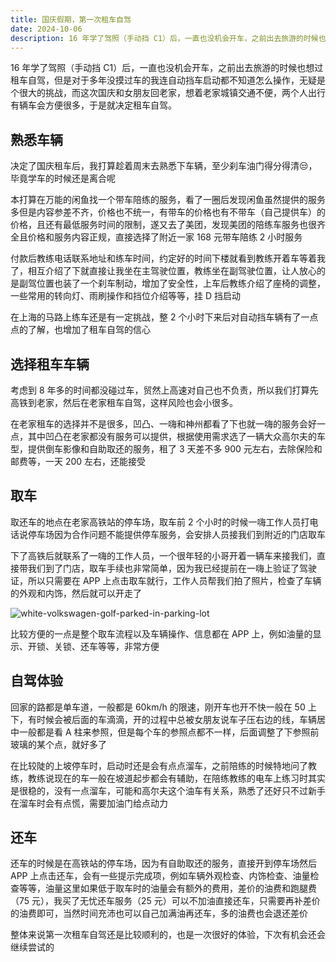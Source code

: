 ```yaml
---
title: 国庆假期，第一次租车自驾
date: 2024-10-06
description: 16 年学了驾照（手动挡 C1）后，一直也没机会开车，之前出去旅游的时候也想过租车自驾，但是对于多年没摸过车的我连自动挡车启动都不知道怎么操作，无疑是个很大的挑战，而这次国庆和女朋友回老家，想着老家城镇交通不便，两个人出行有辆车会方便很多，于是就决定租车自驾。
---
```


16 年学了驾照（手动挡 C1）后，一直也没机会开车，之前出去旅游的时候也想过租车自驾，但是对于多年没摸过车的我连自动挡车启动都不知道怎么操作，无疑是个很大的挑战，而这次国庆和女朋友回老家，想着老家城镇交通不便，两个人出行有辆车会方便很多，于是就决定租车自驾。

## 熟悉车辆

决定了国庆租车后，我打算趁着周末去熟悉下车辆，至少刹车油门得分得清😒，毕竟学车的时候还是离合呢

本打算在万能的闲鱼找一个带车陪练的服务，看了一圈后发现闲鱼虽然提供的服务多但是内容参差不齐，价格也不统一，有带车的价格也有不带车（自己提供车）的价格，且还有最低服务时间的限制，遂又去了美团，发现美团的陪练车服务也很齐全且价格和服务内容正规，直接选择了附近一家 168 元带车陪练 2 小时服务

付款后教练电话联系地址和练车时间，约定好的时间下楼就看到教练开着车等着我了，相互介绍了下就直接让我坐在主驾驶位置，教练坐在副驾驶位置，让人放心的是副驾位置也装了一个刹车制动，增加了安全性，上车后教练介绍了座椅的调整，一些常用的转向灯、雨刷操作和挡位介绍等等，挂 D 挡启动

在上海的马路上练车还是有一定挑战，整 2 个小时下来后对自动挡车辆有了一点点的了解，也增加了租车自驾的信心

## 选择租车车辆

考虑到 8 年多的时间都没碰过车，贸然上高速对自己也不负责，所以我们打算先高铁到老家，然后在老家租车自驾，这样风险也会小很多。

在老家租车的选择并不是很多，凹凸、一嗨和神州都看了下也就一嗨的服务会好一点，其中凹凸在老家都没有服务可以提供，根据使用需求选了一辆大众高尔夫的车型，提供倒车影像和自助取还的服务，租了 3 天差不多 900 元左右，去除保险和邮费等，一天 200 左右，还能接受

## 取车

取还车的地点在老家高铁站的停车场，取车前 2 个小时的时候一嗨工作人员打电话说停车场因为合作问题不能提供停车服务，会安排人员接我们到附近的门店取车

下了高铁后就联系了一嗨的工作人员，一个很年轻的小哥开着一辆车来接我们，直接带我们到了门店，取车手续也非常简单，因为我已经提前在一嗨上验证了驾驶证，所以只需要在 APP 上点击取车就行，工作人员帮我们拍了照片，检查了车辆的外观和内饰，然后就可以开走了

![white-volkswagen-golf-parked-in-parking-lot](https://img.biewen.me/white-volkswagen-golf-parked-in-parking-lot.jpeg)

比较方便的一点是整个取车流程以及车辆操作、信息都在 APP 上，例如油量的显示、开锁、关锁、还车等等，非常方便

## 自驾体验

回家的路都是单车道，一般都是 60km/h 的限速，刚开车也开不快一般在 50 上下，有时候会被后面的车滴滴，开的过程中总被女朋友说车子压右边的线，车辆居中一般都是看 A 柱来参照，但是每个车的参照点都不一样，后面调整了下参照前玻璃的某个点，就好多了

在比较陡的上坡停车时，启动时还是会有点点溜车，之前陪练的时候特地问了教练，教练说现在的车一般在坡道起步都会有辅助，在陪练教练的电车上练习时其实是很稳的，没有一点溜车，可能和高尔夫这个油车有关系，熟悉了还好只不过新手在溜车时会有点慌，需要加油门给点动力

## 还车

还车的时候是在高铁站的停车场，因为有自助取还的服务，直接开到停车场然后 APP 上点击还车，会有一些提示完成项，例如车辆外观检查、内饰检查、油量检查等等，油量这里如果低于取车时的油量会有额外的费用，差价的油费和跑腿费（75 元），我买了无忧还车服务（25 元）可以不加油直接还车，只需要再补差价的油费即可，当然时间充沛也可以自己加满油再还车，多的油费也会退还差价

整体来说第一次租车自驾还是比较顺利的，也是一次很好的体验，下次有机会还会继续尝试的
